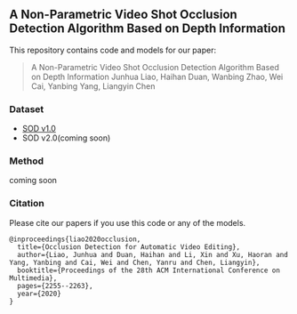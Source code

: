 ## A Non-Parametric Video Shot Occlusion Detection Algorithm Based on Depth Information

This repository contains code and models for our paper:

> A Non-Parametric Video Shot Occlusion Detection Algorithm Based on Depth Information 
> Junhua Liao, Haihan Duan, Wanbing Zhao, Wei Cai, Yanbing Yang, Liangyin Chen


### Dataset 

- [SOD v1.0](https://junhua-liao.github.io/Occlusion-Detection/)
- SOD v2.0(coming soon)


### Method

coming soon


### Citation

Please cite our papers if you use this code or any of the models. 
```
@inproceedings{liao2020occlusion,
  title={Occlusion Detection for Automatic Video Editing},
  author={Liao, Junhua and Duan, Haihan and Li, Xin and Xu, Haoran and Yang, Yanbing and Cai, Wei and Chen, Yanru and Chen, Liangyin},
  booktitle={Proceedings of the 28th ACM International Conference on Multimedia},
  pages={2255--2263},
  year={2020}
}
```

